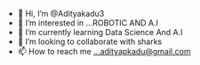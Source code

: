 - 👋 Hi, I’m @Adityakadu3
- 👀 I’m interested in ...ROBOTIC AND A.I
- 🌱 I’m currently learning Data Science And A.I
- 💞️ I’m looking to collaborate with sharks 
- 📫 How to reach me ...adityapkadu@gmail.com


<!---
Adityakadu3/Adityakadu3 is a ✨ special ✨ repository because its `README.md` (this file) appears on your GitHub profile.
You can click the Preview link to take a look at your changes.
--->
